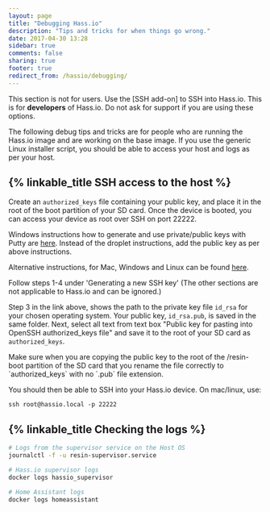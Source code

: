 ```yaml
---
layout: page
title: "Debugging Hass.io"
description: "Tips and tricks for when things go wrong."
date: 2017-04-30 13:28
sidebar: true
comments: false
sharing: true
footer: true
redirect_from: /hassio/debugging/
---
```


<p class='note warning'>
This section is not for users. Use the [SSH add-on] to SSH into Hass.io. This is for <b>developers</b> of Hass.io. Do not ask for support if you are using these options.
</p>

[SSH add-on]: /addons/ssh/

The following debug tips and tricks are for people who are running the Hass.io image and are working on the base image. If you use the generic Linux installer script, you should be able to access your host and logs as per your host.

## {% linkable_title SSH access to the host %}

Create an `authorized_keys` file containing your public key, and place it in the root of the boot partition of your SD card. Once the device is booted, you can access your device as root over SSH on port 22222.

Windows instructions how to generate and use private/public keys with Putty are [here][windows-keys]. Instead of the droplet instructions, add the public key as per above instructions.

Alternative instructions, for Mac, Windows and Linux can be found [here](https://help.github.com/articles/generating-a-new-ssh-key-and-adding-it-to-the-ssh-agent/#platform-mac).

Follow steps 1-4 under 'Generating a new SSH key' (The other sections are not applicable to Hass.io and can be ignored.)

Step 3 in the link above, shows the path to the private key file `id_rsa` for your chosen operating system. Your public key, `id_rsa.pub`, is saved in the same folder. Next, select all text from text box "Public key for pasting into OpenSSH authorized_keys file" and save it to the root of your SD card as `authorized_keys`.

<p class='note'>
Make sure when you are copying the public key to the root of the /resin-boot partition of the SD card that you rename the file correctly to `authorized_keys` with no `.pub` file extension.
</p> 

You should then be able to SSH into your Hass.io device. On mac/linux, use:
```
ssh root@hassio.local -p 22222
```

## {% linkable_title Checking the logs %}

```bash
# Logs from the supervisor service on the Host OS
journalctl -f -u resin-supervisor.service

# Hass.io supervisor logs
docker logs hassio_supervisor

# Home Assistant logs
docker logs homeassistant
```

[windows-keys]: https://www.digitalocean.com/community/tutorials/how-to-use-ssh-keys-with-putty-on-digitalocean-droplets-windows-users
